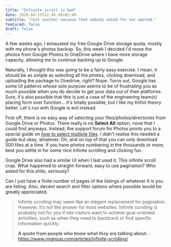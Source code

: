 ```yaml
---
title: "Infinite scroll is bad"
date: 2020-04-15T22:46:48+02:00
subtitle: "Just another vacuous that nobody asked for nor wanted."
featured: false
draft: false
---
```


A few weeks ago, I exhausted my free Google Drive storage quota, mostly with my phone's photos backup. So, this week I decided I'd move the photos from Google Photos to OneDrive where I have more storage capacity, allowing me to continue backing up to Google.

Naturally, I thought this was going to be a fairly easy exercise. I mean, it should be as simple as selecting all the photos, clicking download, and uploading the package to Onedrive, right? Nope. Turns out, Google has some UI patterns whose sole purpose seems to be of frustrating you as much possible when you do decide to get your data out of their platforms. Sure, it's also possible that this is just a case of the engineering team(s) placing form over function... it's totally possible, but I like my tinfoil theory better. Let's run with Google is evil instead.

First off, there is no easy way of selecting your files/photos/directories from Google Drive or Photos. There really is no **Select All** option, none that I could find anyways. Instead, the support forum for Photos points you to a special guide on [how to select multiple files](https://sites.google.com/site/picasaresources/Home/Picasa-FAQ/google-photos-1/how-to/how-do-i-select-multiple-pictures). I didn’t realise this needed a guide but okay, whatever. Oh, and on top of that you can only download 500 files at a time. If you have photos numbering in the thousands or more, best you settle in for some nice infinite scrolling and clicking fun.

Google Drive also had a similar UI when I last used it. This infinite scroll crap. What happened to straight-forward, easy to use pagination? Who asked for this shite, seriously?

Can I just have a finite number of pages of the listings of whatever it is you are listing. Also, decent search and filter options where possible would be greatly appreciated.

> Infinite scrolling may seem like an elegant replacement for pagination. However, it’s not the answer for most websites. Infinite scrolling is probably not for you if site visitors want to achieve goal-oriented activities, such as when they need to backtrack or find specific information quickly.
>
> **A quote from people who know what they are talking about.** - https://www.nngroup.com/articles/infinite-scrolling/
